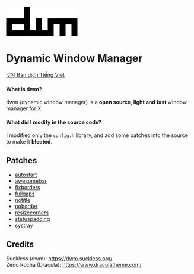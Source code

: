![dwm](dwm.png)
# Dynamic Window Manager

[🇻🇳 Bản dịch Tiếng Việt](https://github.com/xnplz/dwm/blob/master/README.vi.md)

#### What is dwm?
dwm (dynamic window manager) is a **open source, light and fast** window manager for X.
#### What did I modify in the source code?
I modified only the `config.h` library, and add some patches into the source to make it ~~**bloated**~~.

## Patches
- [autostart](https://dwm.suckless.org/patches/autostart/)
- [awesomebar](https://dwm.suckless.org/patches/awesomebar/)
- [fixborders](https://dwm.suckless.org/patches/alpha)
- [fullgaps](https://dwm.suckless.org/patches/fullgaps/)
- [notitle](https://dwm.suckless.org/patches/notitle/)
- [noborder](https://dwm.suckless.org/patches/noborder/)
- [resizecorners](https://dwm.suckless.org/patches/resizecorners/)
- [statuspadding](https://dwm.suckless.org/patches/statuspadding/)
- [systray](https://dwm.suckless.org/patches/systray/)

## Credits
Suckless (dwm): https://dwm.suckless.org/   
Zeno Rocha (Dracula): https://www.draculatheme.com/   
